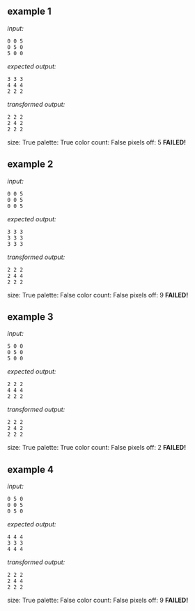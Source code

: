 
## example 1
*input:*
```
0 0 5
0 5 0
5 0 0
```
*expected output:*
```
3 3 3
4 4 4
2 2 2
```
*transformed output:*
```
2 2 2
2 4 2
2 2 2
```
size: True
palette: True
color count: False
pixels off: 5
**FAILED!**

## example 2
*input:*
```
0 0 5
0 0 5
0 0 5
```
*expected output:*
```
3 3 3
3 3 3
3 3 3
```
*transformed output:*
```
2 2 2
2 4 4
2 2 2
```
size: True
palette: False
color count: False
pixels off: 9
**FAILED!**

## example 3
*input:*
```
5 0 0
0 5 0
5 0 0
```
*expected output:*
```
2 2 2
4 4 4
2 2 2
```
*transformed output:*
```
2 2 2
2 4 2
2 2 2
```
size: True
palette: True
color count: False
pixels off: 2
**FAILED!**

## example 4
*input:*
```
0 5 0
0 0 5
0 5 0
```
*expected output:*
```
4 4 4
3 3 3
4 4 4
```
*transformed output:*
```
2 2 2
2 4 4
2 2 2
```
size: True
palette: False
color count: False
pixels off: 9
**FAILED!**
